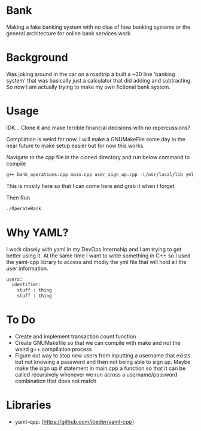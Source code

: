 # Bank
Making a fake banking system with no clue of how banking systems or the general
architecture for online bank services work

# Background
Was joking around in the car on a roadtrip a built a ~30 line 'banking system' that was
basically just a calculator that did adding and subtracting. So now I am actually
trying to make my own fictional bank system. 

# Usage
IDK... Clone it and make terrible financial decisions with no repercussions?

Compilation is weird for now. I will make a GNUMakeFile some day in the near future to
make setup easier but for now this works.

Navigate to the cpp file in the cloned directory and run below command to compile
```bash
g++ bank_operations.cpp main.cpp user_sign_up.cpp -L/usr/local/lib yml_data_access_and_updating.cpp -lyaml-cpp -o OperateBank
```
This is mostly here so that I can come here and grab it when I forget

Then Run
```bash
./OperateBank
```

# Why YAML?
I work closely with yaml in my DevOps Internship and I am trying to get better 
using it. At the same time I want to write something in C++ so I used the yaml-cpp
library to access and modiy the yml file that will hold all the user information.

```bash
users:
  identifier:
    stuff : thing
    stuff : thing
```
# To Do
* Create and implement transaction count function 
* Create GNUMakefile so that we can compile with make and not the weird g++ compilation process
* Figure out way to stop new users from inputting a username that exists but not knowing a password
and then not being able to sign up. Maybe make the sign up if statement in main.cpp a function so that
it can be called recursively whenever we run across a username/password combination that does not match

# Libraries
* yaml-cpp: [https://github.com/jbeder/yaml-cpp]

